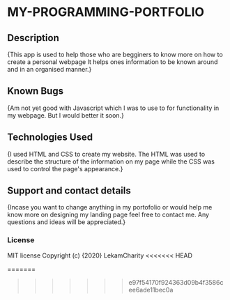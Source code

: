 # MY-PROGRAMMING-PORTFOLIO
## Description
{This app is used to help those who are begginers to know more on how to create a personal webpage 
 It helps ones information to be known around and in an organised manner.}
## Known Bugs
{Am not yet good with Javascript which l was to use to for functionality in my webpage. But l would better it soon.}
## Technologies Used
{I used HTML and CSS to create my website. The HTML was used to describe the structure of the information on my page while the CSS was used to control the page's appearance.}
## Support and contact details
{Incase you want to change anything in my portofolio or would help me know more on designing my landing page feel free to contact me. Any questions and ideas will be appreciated.}
### License
MIT license
Copyright (c) {2020} LekamCharity
<<<<<<< HEAD
  

=======
>>>>>>> e97f54170f924363d09b4f3586cee6ade11bec0a
